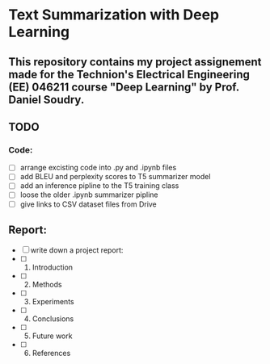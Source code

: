 # Text Summarization with Deep Learning

This repository contains my project assignement made for the Technion's Electrical Engineering (EE) 046211 course "Deep Learning" by Prof. Daniel Soudry.
---


 
## TODO

### Code:
- [ ] arrange excisting code into .py and .ipynb files
- [ ] add BLEU and perplexity scores to T5 summarizer model
- [ ] add an inference pipline to the T5 training class
- [ ] loose the older .ipynb summarizer pipline
- [ ] give links to CSV dataset files from Drive

## Report:
- [ ] write down a project report:
- [ ] 1. Introduction 
- [ ] 2. Methods
- [ ] 3. Experiments
- [ ] 4. Conclusions
- [ ] 5. Future work
- [ ] 6. References





